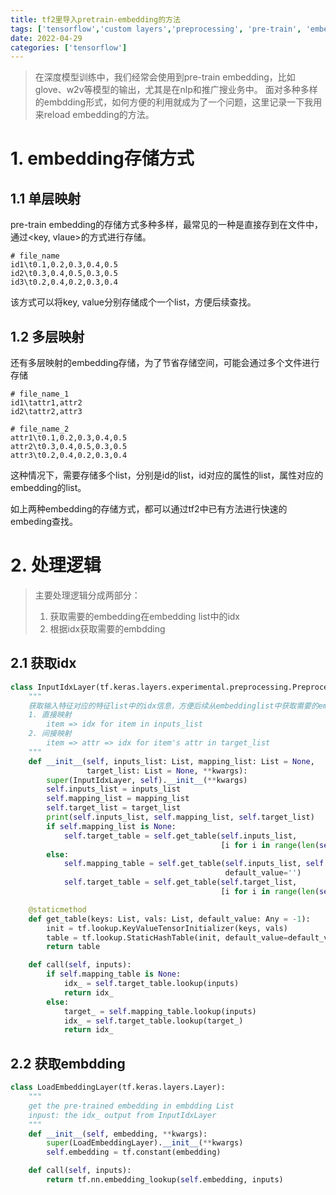```yaml
---
title: tf2里导入pretrain-embedding的方法
tags: ['tensorflow','custom layers','preprocessing', 'pre-train', 'embedding']
date: 2022-04-29
categories: ['tensorflow']
---
```


> 在深度模型训练中，我们经常会使用到pre-train embedding，比如glove、w2v等模型的输出，尤其是在nlp和推广搜业务中。
> 面对多种多样的embdding形式，如何方便的利用就成为了一个问题，这里记录一下我用来reload embedding的方法。

<!--more-->

# 1. embedding存储方式
## 1.1 单层映射
pre-train embedding的存储方式多种多样，最常见的一种是直接存到在文件中，通过<key, vlaue>的方式进行存储。
```text
# file_name
id1\t0.1,0.2,0.3,0.4,0.5
id2\t0.3,0.4,0.5,0.3,0.5
id3\t0.2,0.4,0.2,0.3,0.4
```
该方式可以将key, value分别存储成个一个list，方便后续查找。

## 1.2 多层映射
还有多层映射的embedding存储，为了节省存储空间，可能会通过多个文件进行存储
```text
# file_name_1
id1\tattr1,attr2
id2\tattr2,attr3

# file_name_2
attr1\t0.1,0.2,0.3,0.4,0.5
attr2\t0.3,0.4,0.5,0.3,0.5
attr3\t0.2,0.4,0.2,0.3,0.4
```
这种情况下，需要存储多个list，分别是id的list，id对应的属性的list，属性对应的embedding的list。

如上两种embedding的存储方式，都可以通过tf2中已有方法进行快速的embeding查找。

# 2. 处理逻辑
> 主要处理逻辑分成两部分：
>   1. 获取需要的embedding在embedding list中的idx
>   2. 根据idx获取需要的embdding

## 2.1 获取idx
```python
class InputIdxLayer(tf.keras.layers.experimental.preprocessing.PreprocessingLayer):
    """
    获取输入特征对应的特征list中的idx信息，方便后续从embeddinglist中获取需要的embdding
    1. 直接映射
        item => idx for item in inputs_list
    2. 间接映射
        item => attr => idx for item's attr in target_list
    """
    def __init__(self, inputs_list: List, mapping_list: List = None,
                 target_list: List = None, **kwargs):
        super(InputIdxLayer, self).__init__(**kwargs)
        self.inputs_list = inputs_list
        self.mapping_list = mapping_list
        self.target_list = target_list
        print(self.inputs_list, self.mapping_list, self.target_list)
        if self.mapping_list is None:
            self.target_table = self.get_table(self.inputs_list,
                                               [i for i in range(len(self.inputs_list))])
        else:
            self.mapping_table = self.get_table(self.inputs_list, self.mapping_list,
                                                default_value='')
            self.target_table = self.get_table(self.target_list,
                                               [i for i in range(len(self.target_list))])

    @staticmethod
    def get_table(keys: List, vals: List, default_value: Any = -1):
        init = tf.lookup.KeyValueTensorInitializer(keys, vals)
        table = tf.lookup.StaticHashTable(init, default_value=default_value)
        return table

    def call(self, inputs):
        if self.mapping_table is None:
            idx_ = self.target_table.lookup(inputs)
            return idx_
        else:
            target_ = self.mapping_table.lookup(inputs)
            idx_ = self.target_table.lookup(target_)
            return idx_
```

## 2.2 获取embdding
```python
class LoadEmbeddingLayer(tf.keras.layers.Layer):
    """
    get the pre-trained embedding in embdding List
    inpust: the idx_ output from InputIdxLayer
    """
    def __init__(self, embedding, **kwargs):
        super(LoadEmbeddingLayer).__init__(**kwargs)
        self.embedding = tf.constant(embedding)

    def call(self, inputs):
        return tf.nn.embedding_lookup(self.embedding, inputs)
```